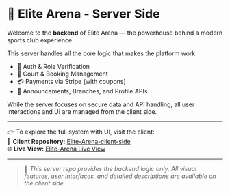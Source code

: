 # 🧠 Elite Arena - Server Side

Welcome to the **backend** of Elite Arena — the powerhouse behind a modern sports club experience.

This server handles all the core logic that makes the platform work:
- 🔐 Auth & Role Verification  
- 🏸 Court & Booking Management  
- 💳 Payments via Stripe (with coupons)  
- 📢 Announcements, Branches, and Profile APIs

While the server focuses on secure data and API handling, all user interactions and UI are managed from the client side.

---

👉 To explore the full system with UI, visit the client:  
🔗 **Client Repository:** [Elite-Arena-client-side](https://github.com/touhidtamim/elite-arena-client-side)  
🌐 **Live View:** [Elite-Arena Live View](https://test-elite-arena.netlify.app)

---

> 📝 *This server repo provides the backend logic only. All visual features, user interfaces, and detailed descriptions are available on the client side.*
